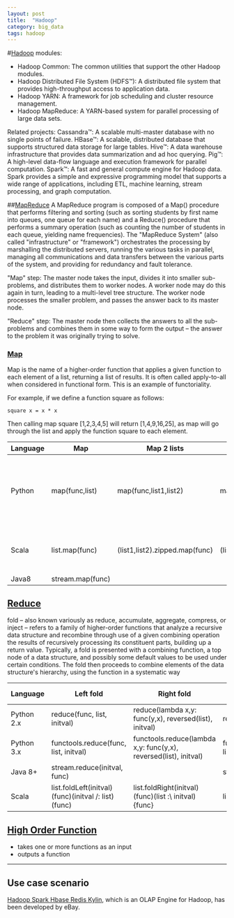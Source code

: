```yaml
---
layout: post
title:  "Hadoop"
category: big_data
tags: hadoop
---
```



#[Hadoop][hadoop_homepage] modules:
 * Hadoop Common: The common utilities that support the other Hadoop modules.
 * Hadoop Distributed File System (HDFS™): A distributed file system that provides high-throughput access to application data.
 * Hadoop YARN: A framework for job scheduling and cluster resource management.
 * Hadoop MapReduce: A YARN-based system for parallel processing of large data sets.

Related projects:
Cassandra™: A scalable multi-master database with no single points of failure.
HBase™: A scalable, distributed database that supports structured data storage for large tables.
Hive™: A data warehouse infrastructure that provides data summarization and ad hoc querying.
Pig™: A high-level data-flow language and execution framework for parallel computation.
Spark™: A fast and general compute engine for Hadoop data. Spark provides a simple and expressive programming model that supports a wide range of applications, including ETL, machine learning, stream processing, and graph computation.


##[MapReduce][MapReduce]
A MapReduce program is composed of a Map() procedure that performs filtering and sorting (such as sorting students by first name into queues, one queue for each name) and a Reduce() procedure that performs a summary operation (such as counting the number of students in each queue, yielding name frequencies). The "MapReduce System" (also called "infrastructure" or "framework") orchestrates the processing by marshalling the distributed servers, running the various tasks in parallel, managing all communications and data transfers between the various parts of the system, and providing for redundancy and fault tolerance.

"Map" step: The master node takes the input, divides it into smaller sub-problems, and distributes them to worker nodes. A worker node may do this again in turn, leading to a multi-level tree structure. The worker node processes the smaller problem, and passes the answer back to its master node.

"Reduce" step: The master node then collects the answers to all the sub-problems and combines them in some way to form the output – the answer to the problem it was originally trying to solve.


### [Map][Map_]
Map is the name of a higher-order function that applies a given function to each element of a list, returning a list of results. It is often called apply-to-all when considered in functional form. This is an example of functoriality.

For example, if we define a function square as follows:
```
square x = x * x
```
Then calling map square [1,2,3,4,5] will return [1,4,9,16,25], as map will go through the list and apply the function square to each element.

|Language|Map |Map 2 lists |Map n lists |Note|
|---|---|---|---|---|
|Python|map(func,list)|map(func,list1,list2)|map(func,list1,list2,...)|Returns a list in Python 2 and an iterator in Python 3.|
|Scala|list.map(func)|(list1,list2).zipped.map(func)|(list1,list2,list3).zipped.map(func)|note: more than 3 not possible.|
|Java8|stream.map(func)| | ||


## [Reduce][Reduce_]
fold – also known variously as reduce, accumulate, aggregate, compress, or inject – refers to a family of higher-order functions that analyze a recursive data structure and recombine through use of a given combining operation the results of recursively processing its constituent parts, building up a return value. Typically, a fold is presented with a combining function, a top node of a data structure, and possibly some default values to be used under certain conditions. The fold then proceeds to combine elements of the data structure's hierarchy, using the function in a systematic way

|Language|Left fold |Right fold| Left fold without initial value  | Right fold Right fold  |   
|---|---|---|---|---|
|Python 2.x |reduce(func, list, initval)	  |   reduce(lambda x,y: func(y,x), reversed(list), initval)|reduce(func, list)	  | reduce(lambda x,y: func(y,x), reversed(list)) |
|Python 3.x	 | functools.reduce(func, list, initval) | functools.reduce(lambda x,y: func(y,x), reversed(list), initval) | functools.reduce(func, list)|functools.reduce(lambda x,y: func(y,x), reversed(list))|
|Java 8+|stream.reduce(initval, func)   |   | stream.reduce(func)  | |
|Scala| list.foldLeft(initval)(func)(initval /: list)(func)|list.foldRight(initval)(func)(list :\ initval){func}|list.reduceLeft(func)|list.reduceRight(func)|






## [High Order Function][Higher-order_function]
 * takes one or more functions as an input
 * outputs a function


-----------------------------

## Use case scenario
[Hadoop Spark Hbase Redis ][hadoop_spark_hbase_redis] 
[Kylin][Kylin], which is an OLAP Engine for Hadoop, has been developed by eBay.

[hadoop_homepage]: http://hadoop.apache.org/
[MapReduce]: http://en.wikipedia.org/wiki/MapReduce
[Map_]: http://en.wikipedia.org/wiki/Map_(higher-order_function)
[Reduce_]: http://en.wikipedia.org/wiki/Reduce_(higher-order_function)
[Higher-order_function]: http://en.wikipedia.org/wiki/Higher-order_function
[hadoop_spark_hbase_redis]: http://datainsight.blog.51cto.com/8987355/1426538
[Kylin]: http://www.kylin.io/